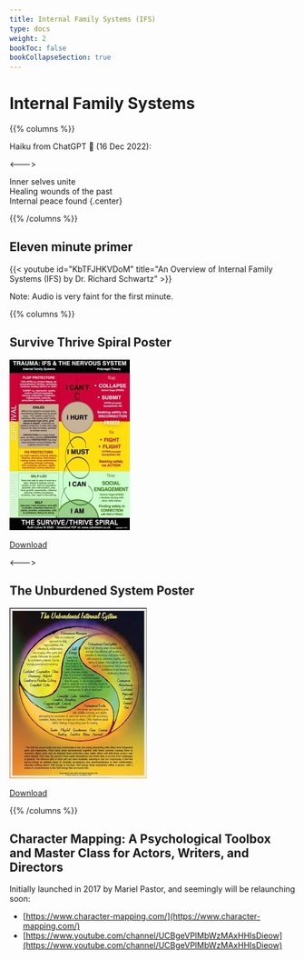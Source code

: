```yaml
---
title: Internal Family Systems (IFS)
type: docs
weight: 2
bookToc: false
bookCollapseSection: true
---
```


# Internal Family Systems

{{% columns %}}

Haiku from ChatGPT 🤖 (16 Dec 2022):

<--->

Inner selves unite  
Healing wounds of the past  
Internal peace found
{.center}

{{% /columns %}}

## Eleven minute primer

{{< youtube id="KbTFJHKVDoM" title="An Overview of Internal Family Systems (IFS) by Dr. Richard Schwartz" >}}

Note: Audio is very faint for the first minute.

{{% columns %}}

## Survive Thrive Spiral Poster

![Survive Thrive Spiral](The-SurviveThrive-Spiral-small-212x300.jpg)

[Download](https://calmheart.co.uk/resources/)

<--->

## The Unburdened System Poster

![The Unburdened System](UnburdenedSystem.png)

[Download](https://www.marielpastor.com/the-unburdened-system)

{{% /columns %}}

## Character Mapping: A Psychological Toolbox and Master Class for Actors, Writers, and Directors

Initially launched in 2017 by Mariel Pastor, and seemingly will be relaunching soon:

- [https://www.character-mapping.com/](https://www.character-mapping.com/)
- [https://www.youtube.com/channel/UCBgeVPlMbWzMAxHHIsDieow](https://www.youtube.com/channel/UCBgeVPlMbWzMAxHHIsDieow)

